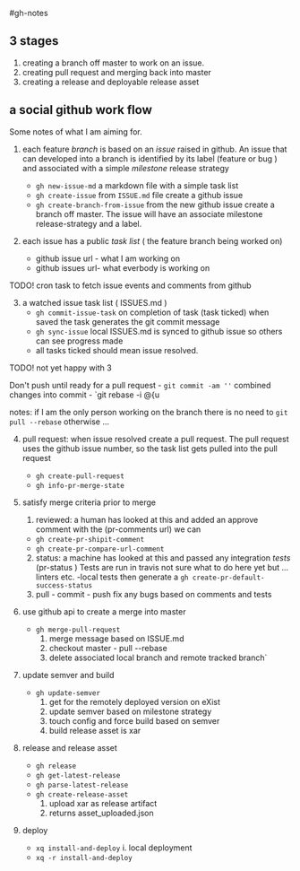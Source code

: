 #gh-notes

## 3 stages

1. creating a branch off master to work on an issue.
2. creating pull request and merging back into master
3. creating a release and deployable release asset

a social github work flow
-------------------------

Some notes of what I am aiming for.

1. each feature *branch* is based on an *issue* raised in github. An issue that
can developed into a branch is identified by its label (feature or bug ) and
associated with a simple *milestone* release strategy

    - `gh new-issue-md`  a markdown file with a simple task list
    - `gh create-issue`  from `ISSUE.md` file create a github issue
    - `gh create-branch-from-issue`  from the new github issue create a branch off
  master. The issue will have an associate milestone release-strategy and a
  label.

2. each issue has a public *task list* ( the feature branch being worked on)
    - github issue url - what I am working on
    - github issues url- what everbody is working on

  TODO! cron task to fetch issue events and comments from github

3. a watched issue task list ( ISSUES.md )
    - `gh commit-issue-task` on completion of task (task ticked) when saved the
      task generates the git commit message
    - `gh sync-issue` local ISSUES.md is synced to github issue so others can
      see progress made
    - all tasks ticked should mean issue resolved.

TODO! not yet happy with 3

Don't push until ready for a pull request
    - `git commit -am ''` combined changes into commit
    - `git rebase -i @{u

 notes: if I am the only person working on the branch there is no need to
 `git pull --rebase` otherwise ...

4. pull request: when issue resolved create a pull request. The pull request
   uses the github issue number, so the task list gets pulled into the pull
   request
    - `gh create-pull-request`
    - `gh info-pr-merge-state`

5. satisfy merge criteria prior to merge
    1. reviewed: a human has looked at this and added an approve comment
    with the (pr-comments url) we can
    - `gh create-pr-shipit-comment`
    - `gh create-pr-compare-url-comment`
    2. status: a machine has looked at this and passed any integration *tests*
    (pr-status ) Tests are run in travis
    not sure what to do here yet but ... linters etc.
        -local tests then generate a
        `gh create-pr-default-success-status`
    3.  pull - commit - push fix any bugs based on comments and tests

6. use github api to create a merge into master
    - `gh merge-pull-request`
        1. merge message based on ISSUE.md
        2. checkout master - pull --rebase
        3. delete associated local branch and remote tracked branch`

7. update semver and build
    - `gh update-semver`
        1. get for the remotely deployed version on eXist
        2. update semver based on milestone strategy
        3. touch config and force build based on semver
        4. build release asset is xar

8. release and release asset
    - `gh release`
    - `gh get-latest-release`
    - `gh parse-latest-release`
    - `gh create-release-asset`  
        1. upload xar as release artifact
        2. returns asset_uploaded.json

9. deploy 
    - `xq install-and-deploy`
        i. local deployment
    - `xq -r install-and-deploy`
